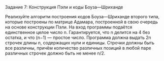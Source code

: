 Задание 7: Конструкция Пэли и коды Боуза—Шриханде

Реализуйте алгоритм построения кодов Боуза—Шриханде второго типа, которые построены по матрице Адамара, построенной в свою очередь на основе конструкции Пэли. На вход программы подаётся единственное целое число n. Гарантируется, что n делится на 4 без остатка, и что (n−1) — простое число. Программа должна выдать 2n строчек длины n, содержащих нули и единицы. Строчки должны быть все различны, причём количество различных позиций в любой паре различных строчек должно быть не менее n/2.
